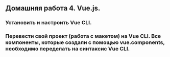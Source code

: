 ## Домашняя работа 4. Vue.js.

### Установить и настроить Vue CLI.

### Перевести свой проект (работа с макетом) на Vue CLI. Все компоненты, которые создали с помощью vue.components, необходимо переделать на синтаксис Vue CLI.